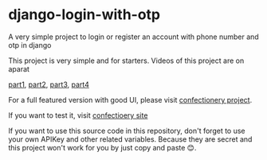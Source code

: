 # django-login-with-otp
A very simple project to login or register an account with phone number and otp in django


This project is very simple and for starters.
Videos of this project are on aparat

[part1], [part2], [part3], [part4]

For a full featured version with good UI, please visit [confectionery project].

If you want to test it, visit [confectioery site]

If you want to use this source code in this repository, don't forget to use your own APIKey and other related variables. Because they are secret and this project won't work for you by just copy and paste 😊.

[confectionery project]: https://www.github.com/mohammadpmf/confectionery
[confectioery site]: https://codefather1369.ir/confectionery/accounts/login/
[part1]: https://www.aparat.com/v/zgb0n46
[part2]: https://www.aparat.com/v/xhiz1ct
[part3]: https://www.aparat.com/v/hcn8m9o
[part4]: https://www.aparat.com/v/tol0cd6